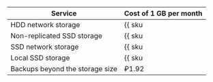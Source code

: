 | Service | Cost of 1 GB per month |
| ----- | ----- |
| HDD network storage | {{ sku|RUB|mdb.cluster.network-hdd.mysql|month|string }} |
| Non-replicated SSD storage | {{ sku|RUB|mdb.cluster.network-ssd-nonreplicated.mysql|month|string }} |
| SSD network storage | {{ sku|RUB|mdb.cluster.network-nvme.mysql|month|string }} |
| Local SSD storage | {{ sku|RUB|mdb.cluster.local-nvme.mysql|month|string }} |
| Backups beyond the storage size | ₽1.92 |
